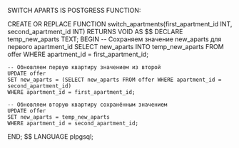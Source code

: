 SWITCH APARTS IS POSTGRESS FUNCTION: 


CREATE OR REPLACE FUNCTION switch_apartments(first_apartment_id INT, second_apartment_id INT)
RETURNS VOID AS $$
DECLARE
    temp_new_aparts TEXT;
BEGIN
    -- Сохраняем значение new_aparts для первого apartment_id
    SELECT new_aparts INTO temp_new_aparts
    FROM offer
    WHERE apartment_id = first_apartment_id;

    -- Обновляем первую квартиру значением из второй
    UPDATE offer
    SET new_aparts = (SELECT new_aparts FROM offer WHERE apartment_id = second_apartment_id)
    WHERE apartment_id = first_apartment_id;

    -- Обновляем вторую квартиру сохранённым значением
    UPDATE offer
    SET new_aparts = temp_new_aparts
    WHERE apartment_id = second_apartment_id;
END;
$$ LANGUAGE plpgsql;